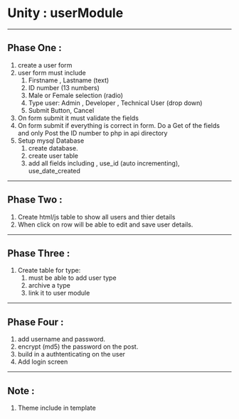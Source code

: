 # Unity : userModule
---
## Phase One :
1. create a user form
2. user form must include
   1. Firstname , Lastname  (text)
   2. ID number  (13 numbers)
   3. Male or Female selection (radio)
   4. Type user: Admin , Developer , Technical User (drop down)
   5. Submit Button, Cancel
3. On form submit it must validate the fields
4. On form submit if everything is correct in form. Do a Get of the fields and only Post the ID number to php in api directory
5. Setup mysql Database
   1. create database.
   2. create user table
   3. add all fields including , use_id (auto incrementing), use_date_created

---
## Phase Two :
1. Create html/js table to  show all users and thier details
2. When click on row will be able to edit and save user details.

---
## Phase Three :
1. Create table for type:
   1. must be able to add user type
   2. archive a type
   3. link it to user module

---
## Phase Four :
1. add username and password.
2. encrypt (md5) the password on the post.
3. build in a authtenticating on the user
4. Add login screen

---
## Note :
1. Theme include in template


